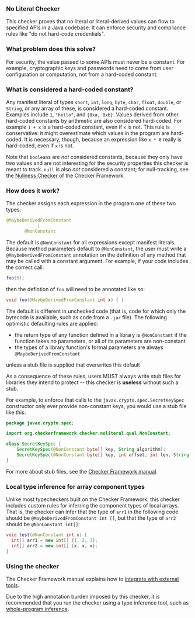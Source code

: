 ### No Literal Checker

This checker proves that no literal or literal-derived values can flow to
specified APIs in a Java codebase. It can enforce security and compliance
rules like "do not hard-code credentials".

### What problem does this solve?

For security, the value
passed to some APIs must never be a constant. For example, cryptographic keys
and passwords need to come from user configuration or computation, not from a
hard-coded constant.

### What is considered a hard-coded constant?

Any manifest literal of types `short`, `int`, `long`, `byte`, `char`, `float`,
`double`, or `String`, or any array of these, is considered a hard-coded constant.
Examples include `1`, `"hello"`, and `{0xa, 0xb}`. Values derived from other hard-coded
constants by arithmetic are also considered hard-coded. For example `1 + x` is a
hard-coded constant, even if `x` is not. This rule is conservative: it might overestimate
which values in the program are hard-coded. It is necessary, though, because an
expression like `x * 0` really is hard-coded, even if `x` is not.

Note that `boolean`s are *not* considered constants, because they only have two values
and are not interesting for the security properties this checker is meant to track.
`null` is also *not* considered a constant; for null-tracking, see the [Nullness
Checker](https://checkerframework.org/manual/#nullness-checker) of the Checker Framework.

### How does it work?

The checker assigns each expression in the program one of
these two types:

```java
@MaybeDerivedFromConstant
            |
       @NonConstant
```

The default is `@NonConstant` for all expressions except manifest literals.
Because method parameters default to `@NonConstant`, the user must write a `@MaybeDerivedFromConstant` annotation on the definition
of any method that may be called with a constant argument. For example, if your code includes
the correct call:
```java
foo(5);
```
then the defintion of `foo` will need to be annotated like so:
```java
void foo(@MaybeDerivedFromConstant int x) { }
```

The default is different in unchecked code (that is, code for which
only the bytecode is available, such as code from a `.jar` file). The following
optimistic defaulting rules are applied:
* the return type of any function defined in a library is `@NonConstant` if the function takes no parameters, or all of its parameters are non-constant
* the types of a library function's formal parameters are always `@MaybeDerivedFromConstant`

unless a stub file is supplied that overwrites this default

As a consequence of these rules, users MUST always write stub files for libraries
they intend to protect -- this checker is **useless** without such a stub.

For example, to enforce that calls to the `javax.crypto.spec.SecretKeySpec` constructor
only ever provide non-constant keys, you would use a stub file like this:

```java
package javax.crypto.spec;

import org.checkerframework.checker.noliteral.qual.NonConstant;

class SecretKeySpec {
    SecretKeySpec(@NonConstant byte[] key, String algorithm);
    SecretKeySpec(@NonConstant byte[] key, int offset, int len, String algorithm);
}
```

For more about stub files, see the
[Checker Framework manual](https://checkerframework.org/manual/#stub).

### Local type inference for array component types

Unlike most typecheckers built on the Checker Framework, this checker includes custom rules
for inferring the component types of local arrays. That is, the checker can infer that
the type of `arr1` in the following code should be `@MaybeDerivedFromConstant int []`, but 
that the type of `arr2` should be `@NonConstant int[]`:

```java
void test(@NonConstant int x) {
  int[] arr1 = new int[] {1, 2, 3};
  int[] arr2 = new int[] {x, x, x};
}
```

### Using the checker

The Checker Framework manual explains how to [integrate with external tools](https://checkerframework.org/manual/#external-tools).

Due to the high annotation burden imposed by this checker, it is recommended that you
run the checker using a type inference tool, such as
[whole-program inference](https://checkerframework.org/manual/#type-inference).
